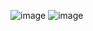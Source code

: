 ![image](https://user-images.githubusercontent.com/68372094/158763630-f219295f-ad6b-4949-99ba-cb49a022d002.png)
![image](https://user-images.githubusercontent.com/68372094/158916604-cd940c01-aed4-4bd2-8df9-83a1fc7072ce.png)

